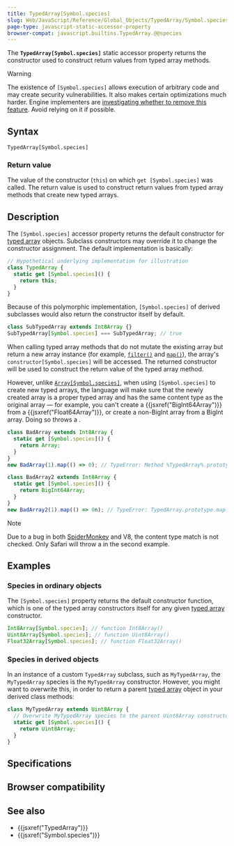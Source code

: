 ```yaml
---
title: TypedArray[Symbol.species]
slug: Web/JavaScript/Reference/Global_Objects/TypedArray/Symbol.species
page-type: javascript-static-accessor-property
browser-compat: javascript.builtins.TypedArray.@@species
---
```




The **`TypedArray[Symbol.species]`** static accessor property returns the constructor used to construct return values from typed array methods.

> [!WARNING]
> The existence of `[Symbol.species]` allows execution of arbitrary code and may create security vulnerabilities. It also makes certain optimizations much harder. Engine implementers are [investigating whether to remove this feature](https://github.com/tc39/proposal-rm-builtin-subclassing). Avoid relying on it if possible.

## Syntax

```js-nolint
TypedArray[Symbol.species]
```

### Return value

The value of the constructor (`this`) on which `get [Symbol.species]` was called. The return value is used to construct return values from typed array methods that create new typed arrays.

## Description

The `[Symbol.species]` accessor property returns the default constructor for [typed array](/Web/JavaScript/Reference/Global_Objects/TypedArray#typedarray_objects) objects. Subclass constructors may override it to change the constructor assignment. The default implementation is basically:

```js
// Hypothetical underlying implementation for illustration
class TypedArray {
  static get [Symbol.species]() {
    return this;
  }
}
```

Because of this polymorphic implementation, `[Symbol.species]` of derived subclasses would also return the constructor itself by default.

```js
class SubTypedArray extends Int8Array {}
SubTypedArray[Symbol.species] === SubTypedArray; // true
```

When calling typed array methods that do not mutate the existing array but return a new array instance (for example, [`filter()`](/Web/JavaScript/Reference/Global_Objects/TypedArray/filter) and [`map()`](/Web/JavaScript/Reference/Global_Objects/TypedArray/map)), the array's `constructor[Symbol.species]` will be accessed. The returned constructor will be used to construct the return value of the typed array method.

However, unlike [`Array[Symbol.species]`](/Web/JavaScript/Reference/Global_Objects/Array/Symbol.species), when using `[Symbol.species]` to create new typed arrays, the language will make sure that the newly created array is a proper typed array and has the same content type as the original array — for example, you can't create a {{jsxref("BigInt64Array")}} from a {{jsxref("Float64Array")}}, or create a non-BigInt array from a BigInt array. Doing so throws a .

```js
class BadArray extends Int8Array {
  static get [Symbol.species]() {
    return Array;
  }
}
new BadArray(1).map(() => 0); // TypeError: Method %TypedArray%.prototype.map called on incompatible receiver [object Array]

class BadArray2 extends Int8Array {
  static get [Symbol.species]() {
    return BigInt64Array;
  }
}
new BadArray2(1).map(() => 0n); // TypeError: TypedArray.prototype.map constructed typed array of different content type from |this|
```

> [!NOTE]
> Due to a bug in both [SpiderMonkey](https://bugzil.la/1640194) and V8, the content type match is not checked. Only Safari will throw a  in the second example.

## Examples

### Species in ordinary objects

The `[Symbol.species]` property returns the default constructor function, which is one of the typed array constructors itself for any given [typed array](/Web/JavaScript/Reference/Global_Objects/TypedArray#typedarray_objects) constructor.

```js
Int8Array[Symbol.species]; // function Int8Array()
Uint8Array[Symbol.species]; // function Uint8Array()
Float32Array[Symbol.species]; // function Float32Array()
```

### Species in derived objects

In an instance of a custom `TypedArray` subclass, such as `MyTypedArray`, the `MyTypedArray` species is the `MyTypedArray` constructor. However, you might want to overwrite this, in order to return a parent [typed array](/Web/JavaScript/Reference/Global_Objects/TypedArray#typedarray_objects) object in your derived class methods:

```js
class MyTypedArray extends Uint8Array {
  // Overwrite MyTypedArray species to the parent Uint8Array constructor
  static get [Symbol.species]() {
    return Uint8Array;
  }
}
```

## Specifications



## Browser compatibility



## See also

- {{jsxref("TypedArray")}}
- {{jsxref("Symbol.species")}}
